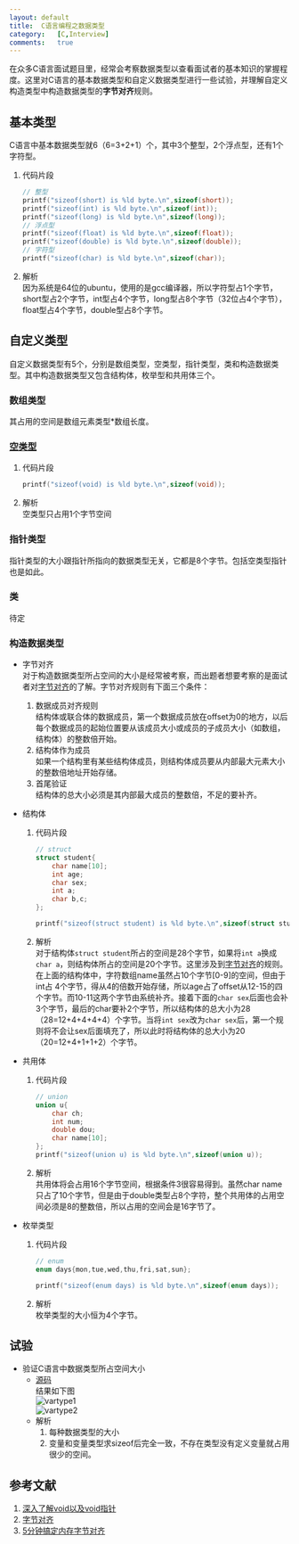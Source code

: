 ```yaml
---
layout:	default
title:	C语言编程之数据类型
category:	[C,Interview]
comments:	true
---
```

在众多C语言面试题目里，经常会考察数据类型以查看面试者的基本知识的掌握程度。这里对C语言的基本数据类型和自定义数据类型进行一些试验，并理解自定义构造类型中构造数据类型的**字节对齐**规则。



## 基本类型
C语言中基本数据类型就6（6=3+2+1）个，其中3个整型，2个浮点型，还有1个字符型。

1. 代码片段  

    ```c
    // 整型
    printf("sizeof(short) is %ld byte.\n",sizeof(short));
    printf("sizeof(int) is %ld byte.\n",sizeof(int));
    printf("sizeof(long) is %ld byte.\n",sizeof(long));
    // 浮点型
    printf("sizeof(float) is %ld byte.\n",sizeof(float));
    printf("sizeof(double) is %ld byte.\n",sizeof(double));
    // 字符型
    printf("sizeof(char) is %ld byte.\n",sizeof(char));
    ```
2. 解析  
因为系统是64位的ubuntu，使用的是gcc编译器，所以字符型占1个字节，short型占2个字节，int型占4个字节，long型占8个字节（32位占4个字节），float型占4个字节，double型占8个字节。

## 自定义类型
自定义数据类型有5个，分别是数组类型，空类型，指针类型，类和构造数据类型。其中构造数据类型又包含结构体，枚举型和共用体三个。
### 数组类型
其占用的空间是数组元素类型*数组长度。

### [空类型][void]
1. 代码片段

    ```c
    printf("sizeof(void) is %ld byte.\n",sizeof(void));
    ```
2. 解析  
空类型只占用1个字节空间

### 指针类型
指针类型的大小跟指针所指向的数据类型无关，它都是8个字节。包括空类型指针也是如此。

### 类
待定

### 构造数据类型
* 字节对齐  
对于构造数据类型所占空间的大小是经常被考察，而出题者想要考察的是面试者对[字节对齐][byteass]的了解。字节对齐规则有下面三个条件：
    1. 数据成员对齐规则  
    结构体或联合体的数据成员，第一个数据成员放在offset为0的地方，以后每个数据成员的起始位置要从该成员大小或成员的子成员大小（如数组，结构体）的整数倍开始。
    2. 结构体作为成员  
    如果一个结构里有某些结构体成员，则结构体成员要从内部最大元素大小的整数倍地址开始存储。
    3. 首尾验证  
    结构体的总大小必须是其内部最大成员的整数倍，不足的要补齐。

* 结构体  
    1. 代码片段  

        ```c
        // struct
        struct student{
            char name[10];
            int age;
            char sex;
            int a;
            char b,c;
        };

        printf("sizeof(struct student) is %ld byte.\n",sizeof(struct student));
        ```
    2. 解析  
    对于结构体`struct student`所占的空间是28个字节，如果将`int a`换成`char a`，则结构体所占的空间是20个字节。这里涉及到[字节对齐][byteassign]的规则。  
    在上面的结构体中，字符数组name虽然占10个字节[0-9]的空间，但由于int占
4个字节，得从4的倍数开始存储，所以age占了offset从12-15的四个字节。而10-11这两个字节由系统补齐。接着下面的`char sex`后面也会补3个字节，最后的char要补2个字节，所以结构体的总大小为28（28=12+4+4+4+4）个字节。当将`int sex`改为`char sex`后，第一个规则将不会让sex后面填充了，所以此时将结构体的总大小为20（20=12+4+1+1+2）个字节。

* 共用体
    1. 代码片段

        ```c
        // union
        union u{
            char ch;
            int num;
            double dou;
            char name[10];
        };
        printf("sizeof(union u) is %ld byte.\n",sizeof(union u));
        ```
    2. 解析  
    共用体将会占用16个字节空间，根据条件3很容易得到。虽然char name只占了10个字节，但是由于double类型占8个字符，整个共用体的占用空间必须是8的整数倍，所以占用的空间会是16字节了。

* 枚举类型
    1. 代码片段

        ```c
        // enum
        enum days{mon,tue,wed,thu,fri,sat,sun};

        printf("sizeof(enum days) is %ld byte.\n",sizeof(enum days));
        ```
    2. 解析  
    枚举类型的大小恒为4个字节。

## 试验
* 验证C语言中数据类型所占空间大小
    * [源码]({{site.baseurl}}/assets/attachs/varstype.c.txt)  
    结果如下图  
    ![vartype1]({{site.baseurl}}/assets/images/vartype1.png)  
    ![vartype2]({{site.baseurl}}/assets/images/vartype2.png)  
    * 解析
        1. 每种数据类型的大小
        2. 变量和变量类型求sizeof后完全一致，不存在类型没有定义变量就占用很少的空间。



## 参考文献
1. [深入了解void以及void指针][void]
2. [字节对齐][byteassign]
3. [5分钟搞定内存字节对齐][byteass]



[void]: http://www.jb51.net/article/36570.htm
[byteassign]: http://baike.baidu.com/link?url=enYabBEQUdTupCd9s7gx4hl-TqqT_nzFGxx0NIBYMXT_IIvXvwUUpmCPEESUoemnQRP33gfL3YIr6xkNSX8slK
[byteass]: http://blog.csdn.net/hairetz/article/details/4084088
